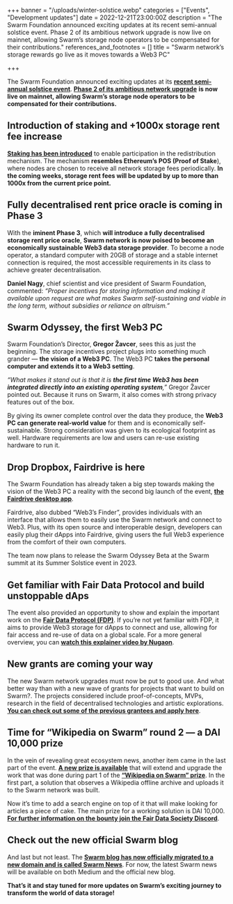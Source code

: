 +++
banner = "/uploads/winter-solstice.webp"
categories = ["Events", "Development updates"]
date = 2022-12-21T23:00:00Z
description = "The Swarm Foundation announced exciting updates at its recent semi-annual solstice event. Phase 2 of its ambitious network upgrade is now live on mainnet, allowing Swarm’s storage node operators to be compensated for their contributions."
references_and_footnotes = []
title = "Swarm network’s storage rewards go live as it moves towards a Web3 PC"

+++

The Swarm Foundation announced exciting updates at its [**recent semi-annual solstice event**](https://www.youtube.com/watch?v=8cILZnmIf3Q). [**Phase 2 of its ambitious network upgrade**](https://blog.ethswarm.org/foundation/2022/towards-the-world-computer.-the-swarm-network-upgrade-has-started./) **is now live on mainnet, allowing Swarm’s storage node operators to be compensated for their contributions.**

## Introduction of staking and +1000x storage rent fee increase

[**Staking has been introduced**](https://blog.ethswarm.org/foundation/2022/the-mechanics-of-swarm-networks-storage-incentives/) to enable participation in the redistribution mechanism. The mechanism **resembles Ethereum’s POS (Proof of Stake**), where nodes are chosen to receive all network storage fees periodically. **In the coming weeks, storage rent fees will be updated by up to more than 1000x from the current price point.**

## Fully decentralised rent price oracle is coming in Phase 3

With the **iminent Phase 3**, which **will introduce a fully decentralised storage rent price oracle**, **Swarm network is now poised to become an economically sustainable Web3 data storage provider**. To become a node operator, a standard computer with 20GB of storage and a stable internet connection is required, the most accessible requirements in its class to achieve greater decentralisation.

**Daniel Nagy**, chief scientist and vice president of Swarm Foundation, commented: _“Proper incentives for storing information and making it available upon request are what makes Swarm self-sustaining and viable in the long term, without subsidies or reliance on altruism.”_

## Swarm Odyssey, the first Web3 PC

Swarm Foundation’s Director, **Gregor Žavcer**, sees this as just the beginning. The storage incentives project plugs into something much grander — **the vision of a Web3 PC**. The Web3 PC **takes the personal computer and extends it to a Web3 setting**.

_“What makes it stand out is that it is **the first time Web3 has been integrated directly into an existing operating system**,”_ Gregor Žavcer pointed out. Because it runs on Swarm, it also comes with strong privacy features out of the box.

By giving its owner complete control over the data they produce, the **Web3 PC can generate real-world value** for them and is economically self-sustainable. Strong consideration was given to its ecological footprint as well. Hardware requirements are low and users can re-use existing hardware to run it.

## Drop Dropbox, Fairdrive is here

The Swarm Foundation has already taken a big step towards making the vision of the Web3 PC a reality with the second big launch of the event, [**the Fairdrive desktop app**](https://fairdrive.fairdatasociety.org/).

Fairdrive, also dubbed “Web3’s Finder”, provides individuals with an interface that allows them to easily use the Swarm network and connect to Web3. Plus, with its open source and interoperable design, developers can easily plug their dApps into Fairdrive, giving users the full Web3 experience from the comfort of their own computers.

The team now plans to release the Swarm Odyssey Beta at the Swarm summit at its Summer Solstice event in 2023.

## Get familiar with Fair Data Protocol and build unstoppable dAps

The event also provided an opportunity to show and explain the important work on the [**Fair Data Protocol (FDP)**](https://fdp.fairdatasociety.org/). If you’re not yet familiar with FDP, it aims to provide Web3 storage for dApps to connect and use, allowing for fair access and re-use of data on a global scale. For a more general overview, you can [**watch this explainer video by Nugaon**](https://youtu.be/8cILZnmIf3Q?t=2013).

## New grants are coming your way

The new Swarm network upgrades must now be put to good use. And what better way than with a new wave of grants for projects that want to build on Swarm?. The projects considered include proof-of-concepts, MVPs, research in the field of decentralised technologies and artistic explorations. [**You can check out some of the previous grantees and apply here**](https://www.ethswarm.org/grants).

## Time for “Wikipedia on Swarm” round 2 — a DAI 10,000 prize

In the vein of revealing great ecosystem news, another item came in the last part of the event. [**A new prize is available**](https://gitcoin.co/issue/29656) that will extend and upgrade the work that was done during part 1 of the [**“Wikipedia on Swarm” prize**](https://medium.com/ethereum-swarm/announcing-50k-dai-prize-to-make-wikipedia-unstoppable-91f60513a873). In the first part, a solution that observes a Wikipedia offline archive and uploads it to the Swarm network was built.

Now it’s time to add a search engine on top of it that will make looking for articles a piece of cake. The main prize for a working solution is DAI 10,000. [**For further information on the bounty join the Fair Data Society Discord**](https://discord.gg/NaYTFhuu2s).

## Check out the new official Swarm blog

And last but not least. The [**Swarm blog has now officially migrated to a new domain and is called Swarm News**](https://blog.ethswarm.org/). For now, the latest Swarm news will be available on both Medium and the official new blog.

**That’s it and stay tuned for more updates on Swarm’s exciting journey to transform the world of data storage!**
